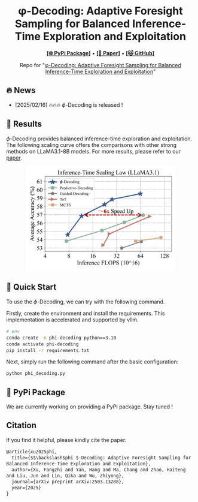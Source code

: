 <h1 align="center">
φ-Decoding: Adaptive Foresight Sampling for Balanced Inference-Time Exploration and Exploitation
</h1>

<p align="center">
  <a href="https://github.com/xufangzhi/phi-Decoding/"><b>[🌐 PyPi Package]</b></a> •
  <a href="https://arxiv.org/abs/2503.13288"><b>[📜 Paper]</b></a> •
  <a href="https://github.com/xufangzhi/phi-Decoding"><b>[🐱 GitHub]</b></a>
  
</p>

<p align="center">
Repo for "<a href="https://arxiv.org/abs/2503.13288" target="_blank">φ-Decoding: Adaptive Foresight Sampling for Balanced Inference-Time Exploration and Exploitation</a>"
</p>

## 🔥 News

- [2025/02/16] 🔥🔥🔥 $\phi$-Decoding is released !

## 📖 Results

$\phi$-Decoding provides balanced inference-time exploration and exploitation. The following scaling curve offers the comparisons with other strong methods on LLaMA3.1-8B models. For more results, please refer to our [paper](https://arxiv.org/abs/2311.09278).


<p align="center">
    <img src="./assets/scaling_law.png" alt="scaling" width="400">
</p>

## 🚀 Quick Start

To use the $\phi$-Decoding, we can try with the following command.

Firstly, create the environment and install the requirements. This implementation is accelerated and supported by vllm.

```bash
# env
conda create -n phi-decoding python==3.10
conda activate phi-decoding
pip install -r requirements.txt
```

Next, simply run the following command after the basic configuration:

```bash
python phi_decoding.py
```


## 🔧 PyPi Package

We are currently working on providing a PyPI package. Stay tuned !


## Citation

If you find it helpful, please kindly cite the paper.

```
@article{xu2025phi,
  title={$$\backslash$phi $-Decoding: Adaptive Foresight Sampling for Balanced Inference-Time Exploration and Exploitation},
  author={Xu, Fangzhi and Yan, Hang and Ma, Chang and Zhao, Haiteng and Liu, Jun and Lin, Qika and Wu, Zhiyong},
  journal={arXiv preprint arXiv:2503.13288},
  year={2025}
}
```
